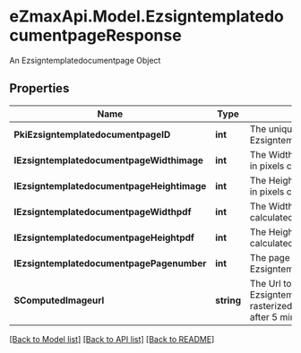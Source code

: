 # eZmaxApi.Model.EzsigntemplatedocumentpageResponse
An Ezsigntemplatedocumentpage Object

## Properties

Name | Type | Description | Notes
------------ | ------------- | ------------- | -------------
**PkiEzsigntemplatedocumentpageID** | **int** | The unique ID of the Ezsigntemplatedocumentpage | 
**IEzsigntemplatedocumentpageWidthimage** | **int** | The Width of the page&#39;s image in pixels calculated at 100 DPI | 
**IEzsigntemplatedocumentpageHeightimage** | **int** | The Height of the page&#39;s image in pixels calculated at 100 DPI | 
**IEzsigntemplatedocumentpageWidthpdf** | **int** | The Width of the page in points calculated at 72 DPI | 
**IEzsigntemplatedocumentpageHeightpdf** | **int** | The Height of the page in points calculated at 72 DPI | 
**IEzsigntemplatedocumentpagePagenumber** | **int** | The page number in the Ezsigntemplatedocument | 
**SComputedImageurl** | **string** | The Url to the Ezsigntemplatedocumentpage&#39;s rasterized image.  Url will expire after 5 minutes. | 

[[Back to Model list]](../README.md#documentation-for-models) [[Back to API list]](../README.md#documentation-for-api-endpoints) [[Back to README]](../README.md)

